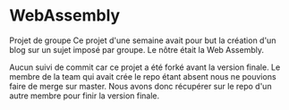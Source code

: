 # WebAssembly
Projet de groupe
Ce projet d'une semaine avait pour but la création d'un blog sur un sujet imposé par groupe. Le nôtre était la Web Assembly.

Aucun suivi de commit car ce projet a été forké avant la version finale. Le membre de la team qui avait crée le repo étant absent nous ne pouvions faire de merge sur master. Nous avons donc récupérer sur le repo d'un autre membre pour finir la version finale.
